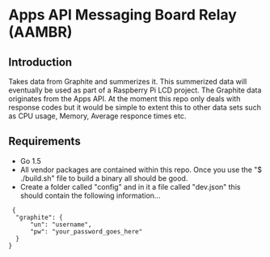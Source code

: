 Apps API Messaging Board Relay (AAMBR)
===============

## Introduction

Takes data from Graphite and summerizes it. This summerized data will eventually be used as part of a Raspberry Pi LCD project. The Graphite data originates from the Apps API. At the moment this repo only deals with response codes but it would be simple to extent this to other data sets such as CPU usage, Memory, Average responce times etc.

## Requirements

 - Go 1.5
 - All vendor packages are contained within this repo. Once you use the "$ ./build.sh" file to build a binary all should be good. 
 - Create a folder called "config" and in it a file called "dev.json" this should contain the following information...

```
 {
  "graphite": {
      "un": "username",
      "pw": "your_password_goes_here"
  }
}
```